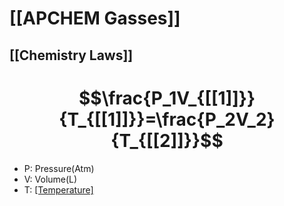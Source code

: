 # [[APCHEM Gasses]]
## [[Chemistry Laws]]

# $$\frac{P_1V_{[[1]]}}{T_{[[1]]}}=\frac{P_2V_2}{T_{[[2]]}}$$
- P: Pressure(Atm)
- V: Volume(L)
- T: [[Temperature]](Kelvin)